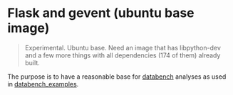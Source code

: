 # Flask and gevent (ubuntu base image)

> Experimental. Ubuntu base. Need an image that has libpython-dev and a few more things with all dependencies (174 of them) already built.

The purpose is to have a reasonable base for [databench](https://github.com/svenkreiss/databench) analyses as used in [databench_examples](https://github.com/svenkreiss/databench_examples).